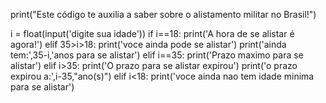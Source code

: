 print("Este código te auxilia a saber sobre o alistamento militar no Brasil!")

i = float(input('digite sua idade'))
if i==18:
    print('A hora de se alistar é agora!')
elif 35>i>18:
    print('voce ainda pode se alistar')
    print('ainda tem:',35-i,'anos para se alistar')
elif i==35:
    print('Prazo maximo para se alistar')
elif i>35:
    print('O prazo para se alistar expirou')
    print('o prazo expirou a:',i-35,"ano(s)")
elif i<18:
    print('voce ainda nao tem idade minima para se alistar')
